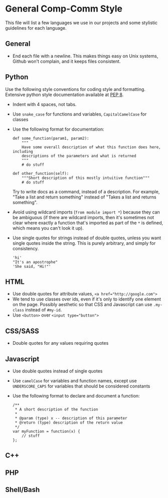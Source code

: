 # General Comp-Comm Style

This file will list a few languages we use in our projects and some stylistic guidelines for each language.

## General

- End each file with a newline. This makes things easy on Unix systems, Github won't complain, and it keeps files consistent.

## Python

Use the following style conventions for coding style and formatting. Extensive python style documentation available at [PEP 8](https://www.python.org/dev/peps/pep-0008/).

- Indent with 4 spaces, not tabs.
- Use `snake_case` for functions and variables, `CapitalCamelCase` for classes
- Use the following format for documentation:

    ```
    def some_function(param1, param2):
        """
        Have some overall description of what this function does here, including
        descriptions of the parameters and what is returned
        """
        # do stuff

    def other_function(self):
        """Short description of this mostly intuitive function"""
        # do stuff

    ```

    Try to write docs as a command, instead of a description. For example, "Take a list and return something" instead of "Takes a list and returns something".
- Avoid using wildcard imports (`from module import *`) because they can be ambiguous (if there are wildcard imports, then it's sometimes not clear where exactly a function that's imported as part of the `*` is defined, which means you can't look it up).
- Use single quotes for strings instead of double quotes, unless you want single quotes inside the string. This is purely arbitrary, and simply for consistency.

    ```
    'hi'
    "It's an apostrophe"
    'She said, "Hi!"'
    ```

## HTML

- Use double quotes for attribute values, `<a href="http://google.com">`
- We tend to use classes over ids, even if it's only to identify one element on the page. Possibly aesthetic so that CSS and Javascript can use `.my-class` instead of `#my-id`.
- Use `<button>` over `<input type="button">`

## CSS/SASS

- Double quotes for any values requiring quotes

## Javascript

- Use double quotes instead of single quotes
- Use `camelCase` for variables and function names, except use `UNDERSCORE_CAPS` for variables that should be considered constants
- Use the following format to declare and document a function:

    ```
    /**
     * A short description of the function
     * 
     * @param (type) x -- description of this parameter
     * @return (type) description of the return value
     */
    var myFunction = function(x) {
        // stuff
    };
    ```

## C++

## PHP

## Shell/Bash
